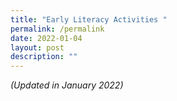 ```yaml
---
title: "Early Literacy Activities "
permalink: /permalink
date: 2022-01-04
layout: post
description: ""
---
```

*(Updated in January 2022)*